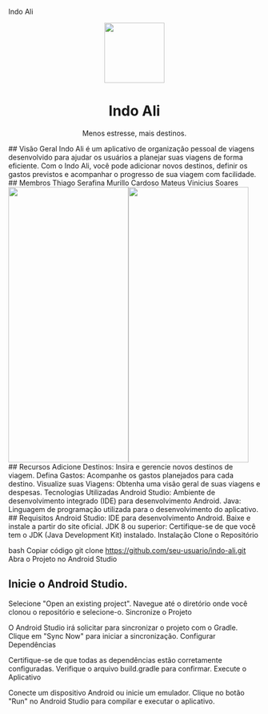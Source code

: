 Indo Ali
<p align="center">
  <img src="https://i.imgur.com/q7LMuQA.png" style="width: 120px; height: 120px;"/>
</p>
<h1 align="center">Indo Ali</h1>
<p align="center">Menos estresse, mais destinos.</p>
##  Visão Geral
Indo Ali é um aplicativo de organização pessoal de viagens desenvolvido para ajudar os usuários a planejar suas viagens de forma eficiente. Com o Indo Ali, você pode adicionar novos destinos, definir os gastos previstos e acompanhar o progresso de sua viagem com facilidade.
## Membros 
Thiago Serafina
Murillo Cardoso
Mateus Vinicius Soares

<div style="display: flex;">
  <img src="https://i.imgur.com/JA4lFoI.jpeg" style="width: 240px; height: 550px;"/>
  <img src="https://i.imgur.com/pDpAny3.jpeg" style="width: 240px; height: 550px;"/>
</div>
## Recursos
Adicione Destinos: Insira e gerencie novos destinos de viagem.
Defina Gastos: Acompanhe os gastos planejados para cada destino.
Visualize suas Viagens: Obtenha uma visão geral de suas viagens e despesas.
Tecnologias Utilizadas
Android Studio: Ambiente de desenvolvimento integrado (IDE) para desenvolvimento Android.
Java: Linguagem de programação utilizada para o desenvolvimento do aplicativo.
## Requisitos
Android Studio: IDE para desenvolvimento Android. Baixe e instale a partir do site oficial.
JDK 8 ou superior: Certifique-se de que você tem o JDK (Java Development Kit) instalado.
Instalação
Clone o Repositório

bash
Copiar código
git clone https://github.com/seu-usuario/indo-ali.git
Abra o Projeto no Android Studio

## Inicie o Android Studio.
Selecione "Open an existing project".
Navegue até o diretório onde você clonou o repositório e selecione-o.
Sincronize o Projeto

O Android Studio irá solicitar para sincronizar o projeto com o Gradle. Clique em "Sync Now" para iniciar a sincronização.
Configurar Dependências

Certifique-se de que todas as dependências estão corretamente configuradas. Verifique o arquivo build.gradle para confirmar.
Execute o Aplicativo

Conecte um dispositivo Android ou inicie um emulador.
Clique no botão "Run" no Android Studio para compilar e executar o aplicativo.
